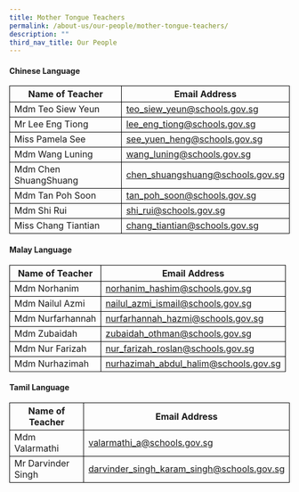 ```yaml
---
title: Mother Tongue Teachers
permalink: /about-us/our-people/mother-tongue-teachers/
description: ""
third_nav_title: Our People
---
```

#### Chinese Language

<table>
	<thead>
		<tr>
      <th style="border:1px solid black;">Name of Teacher</th>
			<th style="border:1px solid black;">Email Address</th>
		</tr>
	</thead>
	<tbody>
		<tr>
      <td style="border:1px solid black;">Mdm Teo Siew Yeun</td>
			<td style="border:1px solid black;"><a href="teo_siew_yeun@schools.gov.sg">teo_siew_yeun@schools.gov.sg</a></td>
		</tr>
		<tr>
      <td style="border:1px solid black;">Mr Lee Eng Tiong</td>
			<td style="border:1px solid black;"><a href="lee_eng_tiong@schools.gov.sg">lee_eng_tiong@schools.gov.sg</a></td>
		</tr>
		<tr>
      <td style="border:1px solid black;">Miss Pamela See</td>
			<td style="border:1px solid black;"><a href="see_yuen_heng@schools.gov.sg">see_yuen_heng@schools.gov.sg</a></td>
		</tr>
		<tr>
      <td style="border:1px solid black;">Mdm Wang Luning</td>
			<td style="border:1px solid black;"><a href="wang_luning@schools.gov.sg">wang_luning@schools.gov.sg</a></td>
		</tr>
		<tr>
      <td style="border:1px solid black;">Mdm Chen ShuangShuang</td>
			<td style="border:1px solid black;"><a href="chen_shuangshuang@schools.gov.sg">chen_shuangshuang@schools.gov.sg</a></td>
		</tr>
		<tr>
       <td style="border:1px solid black;">Mdm Tan Poh Soon</td>
			<td style="border:1px solid black;"><a href="tan_poh_soon@schools.gov.sg">tan_poh_soon@schools.gov.sg</a></td>
		</tr>
		<tr>
      <td style="border:1px solid black;">Mdm Shi Rui</td>
			<td style="border:1px solid black;"><a href="shi_rui@schools.gov.sg">shi_rui@schools.gov.sg</a></td>
		</tr>
		<tr>
      <td style="border:1px solid black;">Miss Chang Tiantian</td>
			<td style="border:1px solid black;"><a href="chang_tiantian@schools.gov.sg">chang_tiantian@schools.gov.sg</a></td>
		</tr>
	</tbody>
</table>

#### Malay Language

<table>
	<thead>
		<tr>
      <th style="border:1px solid black;">Name of Teacher</th>
			<th style="border:1px solid black;">Email Address</th>
		</tr>
	</thead>
<tbody>
		<tr>
      <td style="border:1px solid black;">Mdm Norhanim</td>
			<td style="border:1px solid black;"><a href="norhanim_hashim@schools.gov.sg">norhanim_hashim@schools.gov.sg</a></td>
		</tr>
		<tr>
      <td style="border:1px solid black;">Mdm Nailul Azmi</td>
			<td style="border:1px solid black;"><a href="nailul_azmi_ismail@schools.gov.sg">nailul_azmi_ismail@schools.gov.sg</a></td>
		</tr>
		<tr>
      <td style="border:1px solid black;">Mdm Nurfarhannah</td>
			<td style="border:1px solid black;"><a href="nurfarhannah_hazmi@schools.gov.sg">nurfarhannah_hazmi@schools.gov.sg</a></td>
		</tr>
		<tr>
      <td style="border:1px solid black;">Mdm Zubaidah</td>
			<td style="border:1px solid black;"><a href="zubaidah_othman@schools.gov.sg">zubaidah_othman@schools.gov.sg</a></td>
		</tr>
		<tr>
      <td style="border:1px solid black;">Mdm Nur Farizah</td>
			<td style="border:1px solid black;"><a href="nur_farizah_roslan@schools.gov.sg">nur_farizah_roslan@schools.gov.sg</a></td>
		</tr>
		<tr>
      <td style="border:1px solid black;">Mdm Nurhazimah</td>
			<td style="border:1px solid black;"><a href="nurhazimah_abdul_halim@schools.gov.sg">nurhazimah_abdul_halim@schools.gov.sg</a></td>
		</tr>
	<tr>
</tr></tbody>
</table>

#### Tamil Language

<table>
	<thead>
		<tr>
      <th style="border:1px solid black;">Name of Teacher</th>
			<th style="border:1px solid black;">Email Address</th>
		</tr>
	</thead>
<tbody>
		<tr>
      <td style="border:1px solid black;">Mdm Valarmathi</td>
			<td style="border:1px solid black;"><a href="valarmathi_a@schools.gov.sg">valarmathi_a@schools.gov.sg</a></td>
		</tr>
		<tr>
      <td style="border:1px solid black;">Mr Darvinder Singh</td>
			<td style="border:1px solid black;"><a href="darvinder_singh_karam_singh@schools.gov.sg">darvinder_singh_karam_singh@schools.gov.sg</a></td></tr>
</tbody>
</table>